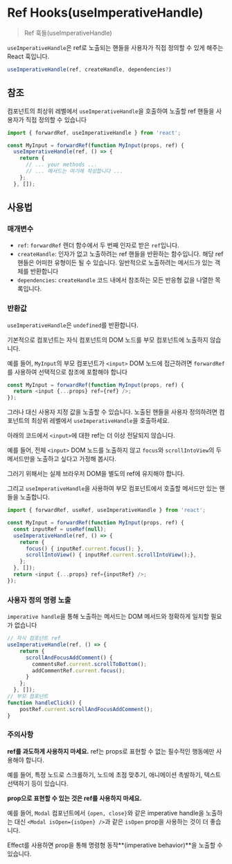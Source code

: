 # Ref Hooks(useImperativeHandle)

> Ref 훅들(useImperativeHandle)

`useImperativeHandle`은 ref로 노출되는 핸들을 사용자가 직접 정의할 수 있게 해주는 React 훅입니다.

```typescript
useImperativeHandle(ref, createHandle, dependencies?)
```

## 참조

컴포넌트의 최상위 레벨에서 `useImperativeHandle`을 호출하여 노출할 ref 핸들을 사용자가 직접 정의할 수 있습니다

```typescript
import { forwardRef, useImperativeHandle } from 'react';

const MyInput = forwardRef(function MyInput(props, ref) {
  useImperativeHandle(ref, () => {
    return {
      // ... your methods ...
      // ... 메서드는 여기에 작성합니다 ...
    };
  }, []);
```

## 사용법

### 매개변수

- `ref`: `forwardRef` 렌더 함수에서 두 번째 인자로 받은 `ref`입니다.
- `createHandle`: 인자가 없고 노출하려는 ref 핸들을 반환하는 함수입니다. 해당 ref 핸들은 어떠한 유형이든 될 수 있습니다. 일반적으로 노출하려는 메서드가 있는 객체를 반환합니다
- `dependencies`: `createHandle` 코드 내에서 참조하는 모든 반응형 값을 나열한 목록입니다.

### 반환값

`useImperativeHandle`은 `undefined`를 반환합니다.

기본적으로 컴포넌트는 자식 컴포넌트의 DOM 노드를 부모 컴포넌트에 노출하지 않습니다.

예를 들어, `MyInput`의 부모 컴포넌트가 `<input>` DOM 노드에 접근하려면 `forwardRef`를 사용하여 선택적으로 참조에 포함해야 합니다

```typescript
const MyInput = forwardRef(function MyInput(props, ref) {
  return <input {...props} ref={ref} />;
});
```

그러나 대신 사용자 지정 값을 노출할 수 있습니다. 노출된 핸들을 사용자 정의하려면 컴포넌트의 최상위 레벨에서 `useImperativeHandle`을 호출하세요.

아래의 코드에서 `<input>`에 대한 ref는 더 이상 전달되지 않습니다.

예를 들어, 전체 `<input>` DOM 노드를 노출하지 않고 `focus`와 `scrollIntoView`의 두 메서드만을 노출하고 싶다고 가정해 봅시다.

그러기 위해서는 실제 브라우저 DOM을 별도의 ref에 유지해야 합니다.

그리고 `useImperativeHandle`을 사용하여 부모 컴포넌트에서 호출할 메서드만 있는 핸들을 노출합니다.

```typescript
import { forwardRef, useRef, useImperativeHandle } from 'react';

const MyInput = forwardRef(function MyInput(props, ref) {
  const inputRef = useRef(null);
  useImperativeHandle(ref, () => {
    return {
      focus() { inputRef.current.focus(); },
      scrollIntoView() { inputRef.current.scrollIntoView();},
    };
  }, []);
  return <input {...props} ref={inputRef} />;
});
```

### **사용자 정의 명령 노출**

`imperative handle`을 통해 노출하는 메서드는 DOM 메서드와 정확하게 일치할 필요가 없습니다

```typescript
// 자식 컴포넌트 ref
useImperativeHandle(ref, () => {
    return {
      scrollAndFocusAddComment() {
        commentsRef.current.scrollToBottom();
        addCommentRef.current.focus();
      }
    };
  }, []);
// 부모 컴포넌트
function handleClick() {
    postRef.current.scrollAndFocusAddComment();
}
```

### 주의사항

**ref를 과도하게 사용하지 마세요.** ref는 props로 표현할 수 없는 필수적인 행동에만 사용해야 합니다.

예를 들어, 특정 노드로 스크롤하기, 노드에 초점 맞추기, 애니메이션 촉발하기, 텍스트 선택하기 등이 있습니다.

**prop으로 표현할 수 있는 것은 ref를 사용하지 마세요.**

예를 들어, `Modal` 컴포넌트에서 `{open, close}`와 같은 imperative handle을 노출하는 대신 `<Modal isOpen={isOpen} />`과 같은 `isOpen` prop을 사용하는 것이 더 좋습니다.

Effect를 사용하면 prop을 통해 명령형 동작**(imperative behavior)**을 노출할 수 있습니다.